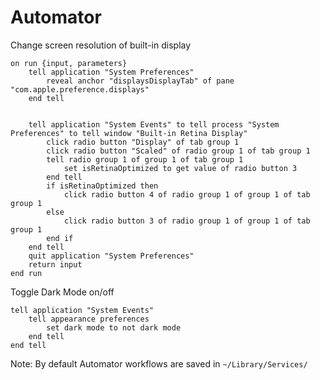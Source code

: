 # Automator

Change screen resolution of built-in display

```applescript
on run {input, parameters}
	tell application "System Preferences"
		reveal anchor "displaysDisplayTab" of pane "com.apple.preference.displays"
	end tell


	tell application "System Events" to tell process "System Preferences" to tell window "Built-in Retina Display"
		click radio button "Display" of tab group 1
		click radio button "Scaled" of radio group 1 of tab group 1
		tell radio group 1 of group 1 of tab group 1
			set isRetinaOptimized to get value of radio button 3
		end tell
		if isRetinaOptimized then
			click radio button 4 of radio group 1 of group 1 of tab group 1
		else
			click radio button 3 of radio group 1 of group 1 of tab group 1
		end if
	end tell
	quit application "System Preferences"
	return input
end run
```


Toggle Dark Mode on/off
```applescript
tell application "System Events"
	tell appearance preferences
		set dark mode to not dark mode
	end tell
end tell
```


Note: By default Automator workflows are saved in `~/Library/Services/`
